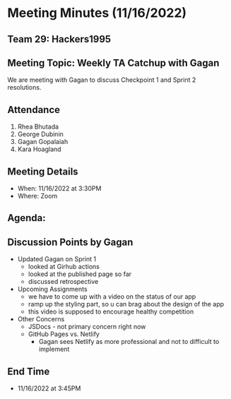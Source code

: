 # Meeting Minutes (11/16/2022)
## Team 29: Hackers1995
## Meeting Topic: Weekly TA Catchup with Gagan
We are meeting with Gagan to discuss Checkpoint 1 and Sprint 2 resolutions.

## Attendance
1. Rhea Bhutada
2. George Dubinin
3. Gagan Gopalaiah
4. Kara Hoagland

## Meeting Details
- When: 11/16/2022 at 3:30PM
- Where: Zoom

## Agenda:

## Discussion Points by Gagan
- Updated Gagan on Sprint 1
  - looked at Girhub actions
  - looked at the published page so far
  - discussed retrospective
- Upcoming Assignments
  - we have to come up with a video on the status of our app
  - ramp up the styling part, so u can brag about the design of the app
  - this video is supposed to encourage healthy competition
- Other Concerns
  - JSDocs - not primary concern right now
  - GitHub Pages vs. Netlify
    - Gagan sees Netlify as more professional and not to difficult to implement

## End Time
- 11/16/2022 at 3:45PM
